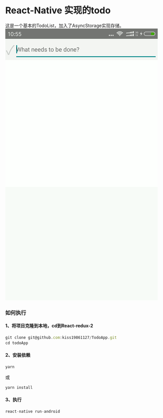 # React-Native 实现的todo
这是一个基本的TodoList，加入了AsyncStorage实现存储。
![](todoApp.gif)
### 如何执行
####  1、将项目克隆到本地，cd到React-redux-2
```javascript
git clone git@github.com:kiss19861127/TodoApp.git
cd todoApp
```
#### 2、安装依赖
```javascript
yarn
```
或
```javascript
yarn install
```
#### 3、执行
```javascript
react-native run-android
```
